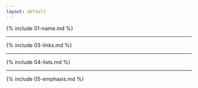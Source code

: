 ```yaml
---
layout: default
---
```


{% include 01-name.md %}

---

{% include 03-links.md %}

---

{% include 04-lists.md %}

---

{% include 05-emphasis.md %}
